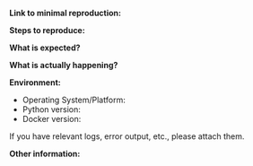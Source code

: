 <!--
This issue template is a modified version from Vuejs's:
https://new-issue.vuejs.org/
-->

<!-- ISSUE TEMPLATE -->
<!-- Bug Report -->

**Link to minimal reproduction:**
<!-- A bug reproduction is a piece of code that can run and demonstrate how a bug can happen. -->

**Steps to reproduce:**
<!-- What do we need to do after opening your repro in order to make the bug happen? -->

**What is expected?**

**What is actually happening?**

**Environment:**

- Operating System/Platform:
- Python version:
- Docker version:

If you have relevant logs, error output, etc., please attach them.

**Other information:**
<!-- e.g. some background/context of how you ran into this bug. -->
